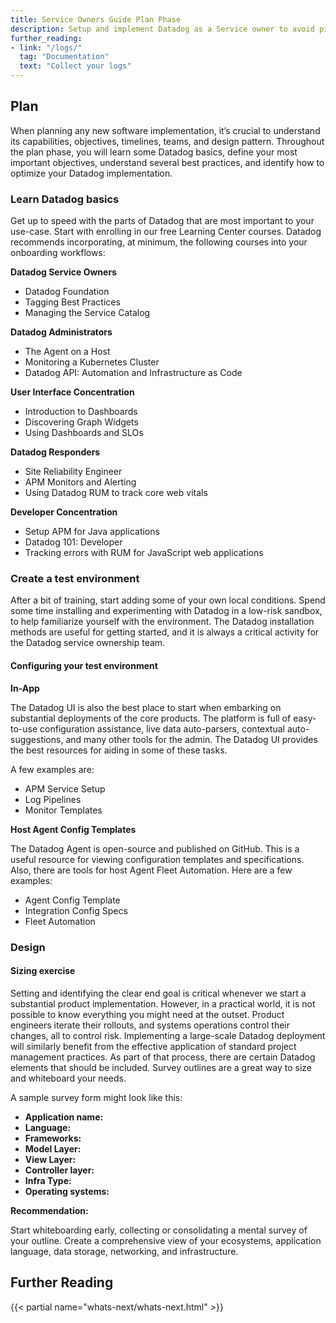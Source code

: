 ```yaml
---
title: Service Owners Guide Plan Phase
description: Setup and implement Datadog as a Service owner to avoid pit-falls down the road
further_reading:
- link: "/logs/"
  tag: "Documentation"
  text: "Collect your logs"
---
```


## Plan

When planning any new software implementation, it’s crucial to understand its capabilities, objectives, timelines, teams, and design pattern. Throughout the plan phase, you will learn some Datadog basics, define your most important objectives, understand several best practices, and identify how to optimize your Datadog implementation.

### Learn Datadog basics

Get up to speed with the parts of Datadog that are most important to your use-case. Start with enrolling in our free Learning Center courses. Datadog recommends incorporating, at minimum, the following courses into your onboarding workflows:

**Datadog Service Owners**
- Datadog Foundation
- Tagging Best Practices
- Managing the Service Catalog

**Datadog Administrators**
- The Agent on a Host
- Monitoring a Kubernetes Cluster
- Datadog API: Automation and Infrastructure as Code

**User Interface Concentration**
- Introduction to Dashboards
- Discovering Graph Widgets
- Using Dashboards and SLOs

**Datadog Responders**
- Site Reliability Engineer
- APM Monitors and Alerting
- Using Datadog RUM to track core web vitals

**Developer Concentration**
- Setup APM for Java applications
- Datadog 101: Developer
- Tracking errors with RUM for JavaScript web applications

### Create a test environment

After a bit of training, start adding some of your own local conditions. Spend some time installing and experimenting with Datadog in a low-risk sandbox, to help familiarize yourself with the environment. The Datadog installation methods are useful for getting started, and it is always a critical activity for the Datadog service ownership team.

#### Configuring your test environment

**In-App**

The Datadog UI is also the best place to start when embarking on substantial deployments of the core products. The platform is full of easy-to-use configuration assistance, live data auto-parsers, contextual auto-suggestions, and many other tools for the admin. The Datadog UI provides the best resources for aiding in some of these tasks.

A few examples are:

- APM Service Setup 
- Log Pipelines 
- Monitor Templates 

**Host Agent Config Templates**

The Datadog Agent is open-source and published on GitHub. This is a useful resource for viewing configuration templates and specifications. Also, there are tools for host Agent Fleet Automation. Here are a few examples:

- Agent Config Template 
- Integration Config Specs 
- Fleet Automation

### Design

#### Sizing exercise

Setting and identifying the clear end goal is critical whenever we start a substantial product implementation. However, in a practical world, it is not possible to know everything you might need at the outset. Product engineers iterate their rollouts, and systems operations control their changes, all to control risk. Implementing a large-scale Datadog deployment will similarly benefit from the effective application of standard project management practices. As part of that process, there are certain Datadog elements that should be included. Survey outlines are a great way to size and whiteboard your needs.

A sample survey form might look like this:

- **Application name:**
- **Language:**
- **Frameworks:**
- **Model Layer:**
- **View Layer:**
- **Controller layer:**
- **Infra Type:**
- **Operating systems:**

**Recommendation:** 

Start whiteboarding early, collecting or consolidating a mental survey of your outline. Create a comprehensive view of your ecosystems, application language, data storage, networking, and infrastructure.


## Further Reading

{{< partial name="whats-next/whats-next.html" >}}